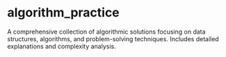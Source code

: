 # algorithm_practice
A comprehensive collection of algorithmic solutions focusing on data structures, algorithms, and problem-solving techniques. Includes detailed explanations and complexity analysis.
